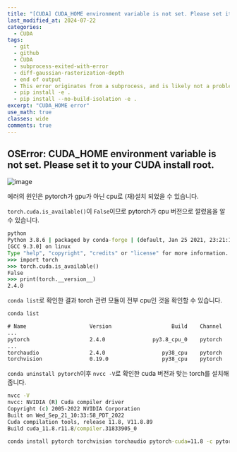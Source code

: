 ```yaml
---
title: "[CUDA] CUDA_HOME environment variable is not set. Please set it to your CUDA install root"
last_modified_at: 2024-07-22
categories:
  - CUDA
tags:
  - git
  - github
  - CUDA
  - subprocess-exited-with-error
  - diff-gaussian-rasterization-depth
  - end of output
  - This error originates from a subprocess, and is likely not a problem with pip
  - pip install -e .
  - pip install --no-build-isolation -e .
excerpt: "CUDA_HOME error"
use_math: true
classes: wide
comments: true
---
```


## OSError: CUDA_HOME environment variable is not set. Please set it to your CUDA install root.

![image](https://github.com/user-attachments/assets/eb79be71-8b5f-4312-a9aa-eda841991f3c)

에러의 원인은 pytorch가 gpu가 아닌 cpu로 (재)설치 되었을 수 있습니다.

`torch.cuda.is_available()`이 `False`이므로 pytorch가 cpu 버전으로 깔렸음을 알 수 있습니다.

```cmd
python
Python 3.8.6 | packaged by conda-forge | (default, Jan 25 2021, 23:21:18) 
[GCC 9.3.0] on linux
Type "help", "copyright", "credits" or "license" for more information.
>>> import torch
>>> torch.cuda.is_available()
False
>>> print(torch.__version__)
2.4.0
```

`conda list`로 확인한 결과 torch 관련 모듈이 전부 cpu인 것을 확인할 수 있습니다.

```cmd
conda list

# Name                    Version                   Build    Channel
...
pytorch                   2.4.0               py3.8_cpu_0    pytorch
...
torchaudio                2.4.0                  py38_cpu    pytorch
torchvision               0.19.0                 py38_cpu    pytorch
```

`conda uninstall pytorch`이후 `nvcc -V`로 확인한 cuda 버전과 맞는 torch를 설치해줍니다.

```cmd
nvcc -V
nvcc: NVIDIA (R) Cuda compiler driver
Copyright (c) 2005-2022 NVIDIA Corporation
Built on Wed_Sep_21_10:33:58_PDT_2022
Cuda compilation tools, release 11.8, V11.8.89
Build cuda_11.8.r11.8/compiler.31833905_0
```

```cmd
conda install pytorch torchvision torchaudio pytorch-cuda=11.8 -c pytorch -c nvidia
```



